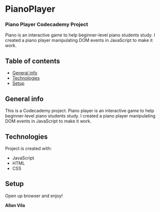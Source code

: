 # PianoPlayer
### Piano Player Codecademy Project
Piano is an interactive game to help  beginner-level piano students study. I created a piano player manipulating DOM events in JavaScript to make it work. 

## Table of contents
* [General info](#general-info)
* [Technologies](#technologies)
* [Setup](#setup)
## General info
This is a Codecademy project. Piano player is an interactive game to help  beginner-level piano students study. I created a piano player manipulating DOM events in JavaScript to make it work. 
	
## Technologies
Project is created with:
* JavaScript
* HTML
* CSS
	
## Setup
Open up browser and enjoy!



**Allan Vila**
